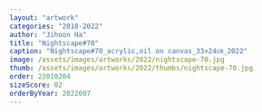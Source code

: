 ```yaml
---
layout: "artwork"
categories: "2018-2022"
author: "Jihoon Ha"
title: "Nightscape#70"
caption: "Nightscape#70_acrylic,oil on canvas_33×24㎝_2022"
image: /assets/images/artworks/2022/nightscape-70.jpg
thumb: /assets/images/artworks/2022/thumbs/nightscape-70.jpg
order: 22010204
sizeScore: 02
orderByYear: 2022007
---
```

